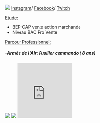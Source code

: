 <htlm>
  <head1>
  <p><img src= "https://image-uniservice.linternaute.com/image/150/1389758640/11742809.jpg">
  <a href="https://www.instagram.com/azekiell/">Instagram</a>/
  <a href="https://www.facebook.com/beauvallet.julien">Facebook</a>/
  <a href="https://www.twitch.tv/djub0otv">Twitch</a></p>
  </head1>
  <head2>
  <span style="text-decoration: underline;">Etude:</span>

   - BEP-CAP vente action marchande
   - Niveau BAC Pro Vente
   
  <span style="text-decoration: underline;">Parcour Professionnel:</span>
 
   <h5>-Armée de l'Air: Fusilier commando ( 8 ans)</h5>
  
   <p><img src= "https://unplyondotorg.files.wordpress.com/2015/11/fusco512.png?w=150&h=150">
   
   <img src= "https://a4-images.myspacecdn.com/images04/8/c3f4ffcffe274591b6ae50a3f2e1cce5/full.jpg">
   <iframe src="https://giphy.com/embed/9P94yLRR2R4LFNNXIg" width="180" height="180" frameBorder="0" class="giphy-embed" allowFullScreen>
   <iframe src="https://giphy.com/embed/ZcZOj4q60MNsQ" width="350" height="380" frameBorder="10" class="giphy-embed" allowFullScreen></p>
  
   <h5>-STEF: Agent de Quai ( 2 ans)</h5>
  
   <p><img src= https://png2.kisspng.com/sh/cb81e28ced8bbe6e576322258dd60ecd/L0KzQYm3VsI6N6RmkZH0aYP2gLBuTgN1bZcyjORqboPzf8P7Tfxwb5p4jNtscz3wcbBohBVubZ95RdVqcnfyPcTsgfZwd5UyhNHwbz24coS9UMU2bZNnTKgAOD63RoW7UMgyOGI6S6I7Nka8R4WAVscyNqFzf3==/kisspng-stef-transport-logistics-management-cargo-seafood-logo-5b36055ebb4658.4644081015302669747671.png></p>
  
   </head2>
 </htlm>
  
  
  
  
  
  
  
  
  
  
